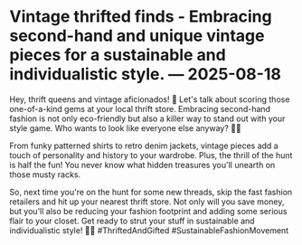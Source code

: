 # Vintage thrifted finds - Embracing second-hand and unique vintage pieces for a sustainable and individualistic style. — 2025-08-18

Hey, thrift queens and vintage aficionados! 🌟 Let's talk about scoring those one-of-a-kind gems at your local thrift store. Embracing second-hand fashion is not only eco-friendly but also a killer way to stand out with your style game. Who wants to look like everyone else anyway? 🤷‍♀️

From funky patterned shirts to retro denim jackets, vintage pieces add a touch of personality and history to your wardrobe. Plus, the thrill of the hunt is half the fun! You never know what hidden treasures you'll unearth on those musty racks.

So, next time you're on the hunt for some new threads, skip the fast fashion retailers and hit up your nearest thrift store. Not only will you save money, but you'll also be reducing your fashion footprint and adding some serious flair to your closet. Get ready to strut your stuff in sustainable and individualistic style! 💃✨ #ThriftedAndGifted #SustainableFashionMovement
